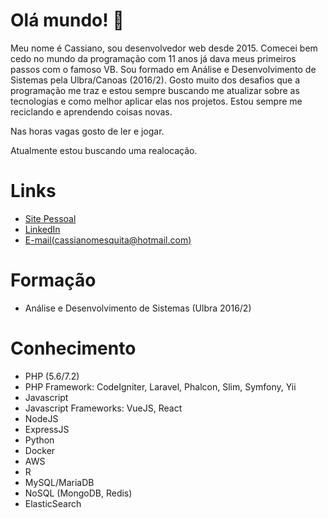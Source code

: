 # Olá mundo! 👋

Meu nome é Cassiano, sou desenvolvedor web desde 2015. Comecei bem cedo no mundo da programação com 11 anos já dava meus primeiros passos com o famoso VB. Sou formado em Análise e Desenvolvimento de Sistemas pela Ulbra/Canoas (2016/2). Gosto muito dos desafios que a programação me traz e estou sempre buscando me atualizar sobre as tecnologias e como melhor aplicar elas nos projetos. Estou sempre me reciclando e aprendendo coisas novas.

Nas horas vagas gosto de ler e jogar.

Atualmente estou buscando uma realocação.

# Links
- [Site Pessoal](https://cassianomesquita.dev)
- [LinkedIn](https://www.linkedin.com/in/cassianomesquita/)
- [E-mail(cassianomesquita@hotmail.com)](mailto:cassianomesquita@hotmail.com)

# Formação
- Análise e Desenvolvimento de Sistemas (Ulbra 2016/2)

# Conhecimento
- PHP (5.6/7.2)
- PHP Framework: CodeIgniter, Laravel, Phalcon, Slim, Symfony, Yii
- Javascript
- Javascript Frameworks: VueJS, React
- NodeJS
- ExpressJS
- Python
- Docker
- AWS
- R
- MySQL/MariaDB
- NoSQL (MongoDB, Redis)
- ElasticSearch


<!--
**CassianoD2/CassianoD2** is a ✨ _special_ ✨ repository because its `README.md` (this file) appears on your GitHub profile.

Here are some ideas to get you started:

- 🔭 I’m currently working on ...
- 🌱 I’m currently learning ...
- 👯 I’m looking to collaborate on ...
- 🤔 I’m looking for help with ...
- 💬 Ask me about ...
- 📫 How to reach me: ...
- 😄 Pronouns: ...
- ⚡ Fun fact: ...
-->
